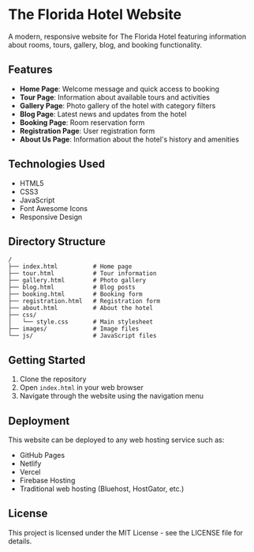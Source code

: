# The Florida Hotel Website

A modern, responsive website for The Florida Hotel featuring information about rooms, tours, gallery, blog, and booking functionality.

## Features

- **Home Page**: Welcome message and quick access to booking
- **Tour Page**: Information about available tours and activities
- **Gallery Page**: Photo gallery of the hotel with category filters
- **Blog Page**: Latest news and updates from the hotel
- **Booking Page**: Room reservation form
- **Registration Page**: User registration form
- **About Us Page**: Information about the hotel's history and amenities

## Technologies Used

- HTML5
- CSS3
- JavaScript
- Font Awesome Icons
- Responsive Design

## Directory Structure

```
/
├── index.html          # Home page
├── tour.html           # Tour information
├── gallery.html        # Photo gallery
├── blog.html           # Blog posts
├── booking.html        # Booking form
├── registration.html   # Registration form
├── about.html          # About the hotel
├── css/
│   └── style.css       # Main stylesheet
├── images/             # Image files
└── js/                 # JavaScript files
```

## Getting Started

1. Clone the repository
2. Open `index.html` in your web browser
3. Navigate through the website using the navigation menu

## Deployment

This website can be deployed to any web hosting service such as:
- GitHub Pages
- Netlify
- Vercel
- Firebase Hosting
- Traditional web hosting (Bluehost, HostGator, etc.)

## License

This project is licensed under the MIT License - see the LICENSE file for details. 
